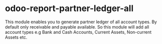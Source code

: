 # odoo-report-partner-ledger-all
This module enables you to generate partner ledger of all account types. By default only receivable and payable available. So this module will add all account types e.g Bank and Cash Accounts, Current Assets, Non-current Assets etc.

